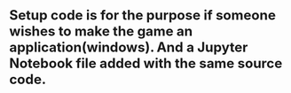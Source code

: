 <font size='5'>**Setup code is for the purpose if someone wishes to make the game an application(windows).**</font>
<font size='5'>**And a Jupyter Notebook file added with the same source code.**</font>
